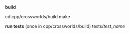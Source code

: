 **build**

cd cpp/crossworlds/build
make

**run tests**
(once in cpp/crossworlds/build)
tests/*test_name*
